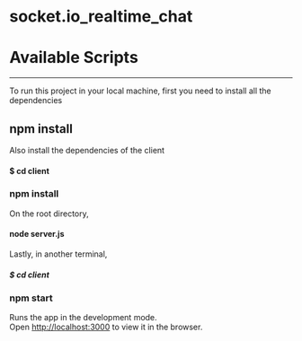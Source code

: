 # socket.io_realtime_chat

# Available Scripts
--------

To run this project in your local machine, first you need to install all the dependencies
## npm install 

Also install the dependencies of the client
#### $ cd client
### npm install

On the root directory, 
#### node server.js

Lastly, in another terminal,
##### $ cd client
### npm start

Runs the app in the development mode.\
Open [http://localhost:3000](http://localhost:3000) to view it in the browser.





